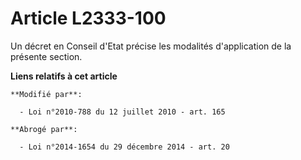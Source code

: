 # Article L2333-100

Un décret en Conseil d'Etat précise les  modalités d'application de la présente section.

**Liens relatifs à cet article**

	**Modifié par**:

	  - Loi n°2010-788 du 12 juillet 2010 - art. 165

	**Abrogé par**:

	  - Loi n°2014-1654 du 29 décembre 2014 - art. 20
